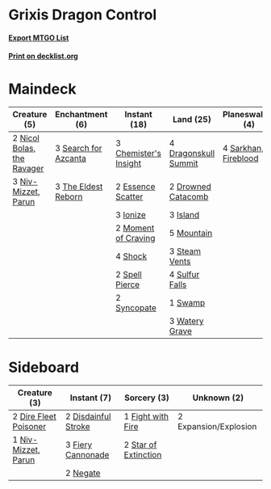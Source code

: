 # Grixis Dragon Control

#### [Export MTGO List](../collection/Grixis%20Dragon%20Control/Grixis%20Dragon%20Control.txt)
#### [Print on decklist.org](http://decklist.org/?deckmain=3%09Chemister's%20Insight%0A4%09Dragonskull%20Summit%0A2%09Drowned%20Catacomb%0A2%09Essence%20Scatter%0A3%09Ionize%0A3%09Island%0A2%09Lava%20Coil%0A2%09Moment%20of%20Craving%0A5%09Mountain%0A2%09Nicol%20Bolas,%20the%20Ravager%0A3%09Niv-Mizzet,%20Parun%0A4%09Sarkhan,%20Fireblood%0A3%09Search%20for%20Azcanta%0A4%09Shock%0A2%09Spell%20Pierce%0A3%09Steam%20Vents%0A4%09Sulfur%20Falls%0A1%09Swamp%0A2%09Syncopate%0A3%09The%20Eldest%20Reborn%0A3%09Watery%20Grave&deckside=2%09Dire%20Fleet%20Poisoner%0A2%09Disdainful%20Stroke%0A2%09Expansion/Explosion%0A3%09Fiery%20Cannonade%0A1%09Fight%20with%20Fire%0A2%09Negate%0A1%09Niv-Mizzet,%20Parun%0A2%09Star%20of%20Extinction)
# Maindeck

|                                            Creature (5)                                             |                                        Enchantment (6)                                        |                                          Instant (18)                                          |                                           Land (25)                                           |                                       Planeswalker (4)                                        |                                     Sorcery (2)                                      |
|-----------------------------------------------------------------------------------------------------|-----------------------------------------------------------------------------------------------|------------------------------------------------------------------------------------------------|-----------------------------------------------------------------------------------------------|-----------------------------------------------------------------------------------------------|--------------------------------------------------------------------------------------|
|2 [Nicol Bolas, the Ravager](http://gatherer.wizards.com/Pages/Card/Details.aspx?multiverseid=447354)|3 [Search for Azcanta](http://gatherer.wizards.com/Pages/Card/Details.aspx?multiverseid=435226)|3 [Chemister's Insight](http://gatherer.wizards.com/Pages/Card/Details.aspx?multiverseid=452782)|4 [Dragonskull Summit](http://gatherer.wizards.com/Pages/Card/Details.aspx?multiverseid=420909)|4 [Sarkhan, Fireblood](http://gatherer.wizards.com/Pages/Card/Details.aspx?multiverseid=447290)|2 [Lava Coil](http://gatherer.wizards.com/Pages/Card/Details.aspx?multiverseid=452858)|
|3 [Niv-Mizzet, Parun](http://gatherer.wizards.com/Pages/Card/Details.aspx?multiverseid=452942)       |3 [The Eldest Reborn](http://gatherer.wizards.com/Pages/Card/Details.aspx?multiverseid=442978) |2 [Essence Scatter](http://gatherer.wizards.com/Pages/Card/Details.aspx?multiverseid=438446)    |2 [Drowned Catacomb](http://gatherer.wizards.com/Pages/Card/Details.aspx?multiverseid=430633)  |                                                                                               |                                                                                      |
|                                                                                                     |                                                                                               |3 [Ionize](http://gatherer.wizards.com/Pages/Card/Details.aspx?multiverseid=452929)             |3 [Island](http://gatherer.wizards.com/Pages/Card/Details.aspx?multiverseid=439602)            |                                                                                               |                                                                                      |
|                                                                                                     |                                                                                               |2 [Moment of Craving](http://gatherer.wizards.com/Pages/Card/Details.aspx?multiverseid=439736)  |5 [Mountain](http://gatherer.wizards.com/Pages/Card/Details.aspx?multiverseid=439604)          |                                                                                               |                                                                                      |
|                                                                                                     |                                                                                               |4 [Shock](http://gatherer.wizards.com/Pages/Card/Details.aspx?multiverseid=386365)              |3 [Steam Vents](http://gatherer.wizards.com/Pages/Card/Details.aspx?multiverseid=405109)       |                                                                                               |                                                                                      |
|                                                                                                     |                                                                                               |2 [Spell Pierce](http://gatherer.wizards.com/Pages/Card/Details.aspx?multiverseid=425876)       |4 [Sulfur Falls](http://gatherer.wizards.com/Pages/Card/Details.aspx?multiverseid=241987)      |                                                                                               |                                                                                      |
|                                                                                                     |                                                                                               |2 [Syncopate](http://gatherer.wizards.com/Pages/Card/Details.aspx?multiverseid=270369)          |1 [Swamp](http://gatherer.wizards.com/Pages/Card/Details.aspx?multiverseid=439603)             |                                                                                               |                                                                                      |
|                                                                                                     |                                                                                               |                                                                                                |3 [Watery Grave](http://gatherer.wizards.com/Pages/Card/Details.aspx?multiverseid=405114)      |                                                                                               |                                                                                      |


# Sideboard

|                                          Creature (3)                                          |                                         Instant (7)                                          |                                          Sorcery (3)                                          |     Unknown (2)     |
|------------------------------------------------------------------------------------------------|----------------------------------------------------------------------------------------------|-----------------------------------------------------------------------------------------------|---------------------|
|2 [Dire Fleet Poisoner](http://gatherer.wizards.com/Pages/Card/Details.aspx?multiverseid=439725)|2 [Disdainful Stroke](http://gatherer.wizards.com/Pages/Card/Details.aspx?multiverseid=446776)|1 [Fight with Fire](http://gatherer.wizards.com/Pages/Card/Details.aspx?multiverseid=443007)   |2 Expansion/Explosion|
|1 [Niv-Mizzet, Parun](http://gatherer.wizards.com/Pages/Card/Details.aspx?multiverseid=452942)  |3 [Fiery Cannonade](http://gatherer.wizards.com/Pages/Card/Details.aspx?multiverseid=435297)  |2 [Star of Extinction](http://gatherer.wizards.com/Pages/Card/Details.aspx?multiverseid=435315)|                     |
|                                                                                                |2 [Negate](http://gatherer.wizards.com/Pages/Card/Details.aspx?multiverseid=447135)           |                                                                                               |                     |

